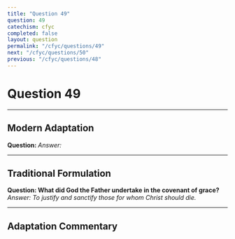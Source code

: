 ```yaml
---
title: "Question 49"
question: 49
catechism: cfyc
completed: false
layout: question
permalink: "/cfyc/questions/49"
next: "/cfyc/questions/50"
previous: "/cfyc/questions/48"
---
```

# Question 49
---
## Modern Adaptation
<strong>
    Question:
</strong>

<em>
    Answer:
</em>

---
## Traditional Formulation
<strong>
    Question: What did God the Father undertake in the covenant of grace?
</strong>

<em>
    Answer: To justify and sanctify those for whom Christ should die.
</em>

---
## Adaptation Commentary
